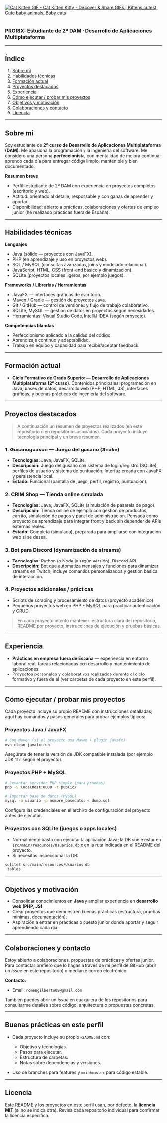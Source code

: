 [![Cat Kitten GIF - Cat Kitten Kitty - Discover & Share GIFs | Kittens cutest, Cute baby animals, Baby cats](https://images.openai.com/thumbnails/url/RwJM7Xicu1mUUVJSUGylr5-al1xUWVCSmqJbkpRnoJdeXJJYkpmsl5yfq5-Zm5ieWmxfaAuUsXL0S7F0Tw4s8wl19TNwNbLMC_Yu9TD29TI3KTcLK6g0N6iI9ygvD9M1Ty1xicjzSXfPDQ7ItEz2MvI2MfQLiDdXKwYAnX4n1A)](https://es.pinterest.com/pin/1042935226211908461/?utm_source=chatgpt.com)

#

### PRORIX: Estudiante de 2º DAM · Desarrollo de Aplicaciones Multiplataforma


---

## Índice

1. [Sobre mí](#sobre-mí)
2. [Habilidades técnicas](#habilidades-técnicas)
3. [Formación actual](#formación-actual)
4. [Proyectos destacados](#proyectos-destacados)
5. [Experiencia](#experiencia)
6. [Cómo ejecutar / probar mis proyectos](#cómo-ejecutar--probar-mis-proyectos)
7. [Objetivos y motivación](#objetivos-y-motivación)
8. [Colaboraciones y contacto](#colaboraciones-y-contacto)
9. [Licencia](#licencia)

---

## Sobre mí

Soy estudiante de **2º curso de Desarrollo de Aplicaciones Multiplataforma (DAM)**. Me apasiona la programación y la ingeniería del software. Me considero una persona **perfeccionista**, con mentalidad de mejora continua: aprendo cada día para entregar código limpio, mantenible y bien documentado.

**Resumen breve**

* Perfil: estudiante de 2º DAM con experiencia en proyectos completos (escritorio y web).
* Actitud: orientado al detalle, responsable y con ganas de aprender y aportar.
* Disponibilidad: abierto a prácticas, colaboraciones y ofertas de empleo junior (he realizado prácticas fuera de España).

---

## Habilidades técnicas

**Lenguajes**

* Java (sólido — proyectos con JavaFX).
* PHP (en aprendizaje y uso en proyectos web).
* SQL / MySQL (consultas avanzadas, joins y modelado relacional).
* JavaScript, HTML, CSS (front-end básico y dinamización).
* SQLite (proyectos locales ligeros, por ejemplo juegos).

**Frameworks / Librerías / Herramientas**

* JavaFX — interfaces gráficas de escritorio.
* Maven / Gradle — gestión de proyectos Java.
* Git / GitHub — control de versiones y flujo de trabajo colaborativo.
* SQLite, MySQL — gestión de datos en proyectos según necesidades.
* Herramientas: Visual Studio Code, IntelliJ IDEA (según proyecto).

**Competencias blandas**

* Perfeccionismo aplicado a la calidad del código.
* Aprendizaje continuo y adaptabilidad.
* Trabajo en equipo y capacidad para recibir/aceptar feedback.

---

## Formación actual

* **Ciclo Formativo de Grado Superior — Desarrollo de Aplicaciones Multiplataforma (2º curso)**.
  Contenidos principales: programación en Java, bases de datos, desarrollo web (PHP, HTML, JS), interfaces gráficas, y buenas prácticas de ingeniería del software.

---

## Proyectos destacados

> A continuación un resumen de proyectos realizados (en este repositorio o en repositorios asociados). Cada proyecto incluye tecnología principal y un breve resumen.

### 1. **Gusanoguason** — Juego del gusano (Snake)

* **Tecnologías:** Java, JavaFX, SQLite.
* **Descripción:** Juego del gusano con sistema de login/registro (SQLite), perfiles de usuario y sistema de puntuación. Interfaz creada con JavaFX y persistencia local.
* **Estado:** Funcional (pantalla de juego, perfil, registro, puntuación).

### 2. **CRIM Shop** — Tienda online simulada

* **Tecnologías:** Java, JavaFX, SQLite (simulación de pasarela de pago).
* **Descripción:** Tienda online de ejemplo con gestión de productos, carrito, simulación de pagos y panel de administración. Pensada como proyecto de aprendizaje para integrar front y back sin depender de APIs externas reales.
* **Estado:** Completa (simulada), preparada para ampliarse con integración web si se desea.

### 3. **Bot para Discord (dynamización de streams)**

* **Tecnologías:** Python (o Node.js según versión), Discord API.
* **Descripción:** Bot que automatiza mensajes y funciones para dinamizar streams en Twitch; incluye comandos personalizados y gestión básica de interacción.

### 4. **Proyectos adicionales / prácticas**

* Scripts de scraping y procesamiento de datos (proyecto académico).
* Pequeños proyectos web en PHP + MySQL para practicar autenticación y CRUD.

> En cada proyecto intento mantener: estructura clara del repositorio, README por proyecto, instrucciones de ejecución y pruebas básicas.

---

## Experiencia

* **Prácticas en empresa fuera de España** — experiencia en entorno laboral real; tareas relacionadas con desarrollo y mantenimiento de aplicaciones.
* Proyectos personales y colaborativos realizados durante el ciclo formativo y fuera de él (ver carpetas de cada proyecto en este perfil).

---

## Cómo ejecutar / probar mis proyectos

Cada proyecto incluye su propio README con instrucciones detalladas; aquí hay comandos y pasos generales para probar ejemplos típicos:

### Proyectos Java / JavaFX

```bash
# Con Maven (si el proyecto usa Maven + plugin javafx)
mvn clean javafx:run
```

Asegúrate de tener la versión de JDK compatible instalada (por ejemplo JDK 11+ según el proyecto).

### Proyectos PHP + MySQL

```bash
# Levantar servidor PHP simple (para pruebas)
php -S localhost:8000 -t public/

# Importar base de datos (MySQL)
mysql -u usuario -p nombre_basedatos < dump.sql
```

Configura las credenciales en el archivo de configuración del proyecto antes de ejecutar.

### Proyectos con SQLite (juegos o apps locales)

* Normalmente basta con ejecutar la aplicación Java; la DB suele estar en `src/main/resources/Usuarios.db` o en la ruta indicada en el README del proyecto.
* Si necesitas inspeccionar la DB:

```bash
sqlite3 src/main/resources/Usuarios.db
.tables
```

---

## Objetivos y motivación

* Consolidar conocimientos en **Java** y ampliar experiencia en **desarrollo web (PHP, JS)**.
* Crear proyectos que demuestren buenas prácticas (estructura, pruebas mínimas, documentación).
* Aspiración a entrar en prácticas o puesto junior donde aportar y seguir aprendiendo cada día.

---

## Colaboraciones y contacto

Estoy abierto a colaboraciones, propuestas de prácticas y ofertas junior. Para contactar prefiero que lo hagas a través de mi perfil de GitHub (abrir un *issue* en este repositorio) o mediante correo electrónico.

**Contacto:**

* Email: `romengilberto08@gmail.com`

También puedes abrir un *issue* en cualquiera de los repositorios para consultarme detalles sobre código, arquitectura o propuestas concretas.

---

## Buenas prácticas en este perfil

* Cada proyecto incluye su propio `README.md` con:

  * Objetivo y tecnologías.
  * Pasos para ejecutar.
  * Estructura de carpetas.
  * Notas sobre dependencias y versiones.
* Uso de branches para features y `main`/`master` para código estable.

---

## Licencia

Este README y los proyectos en este perfil usan, por defecto, la **licencia MIT** (si no se indica otra). Revisa cada repositorio individual para confirmar la licencia específica.
